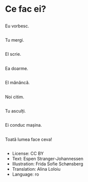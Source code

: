 # Ce fac ei?

##
Eu vorbesc.

##
Tu mergi.

##
El scrie.

##
Ea doarme.

##
El mănâncă.

##
Noi citim.

##
Tu asculți.

##
Ei conduc mașina.

##
Toată lumea face ceva!

##
* License: CC BY
* Text: Espen Stranger-Johannessen
* Illustration: Frida Sofie Schønsberg
* Translation: Alina Loloiu
* Language: ro
